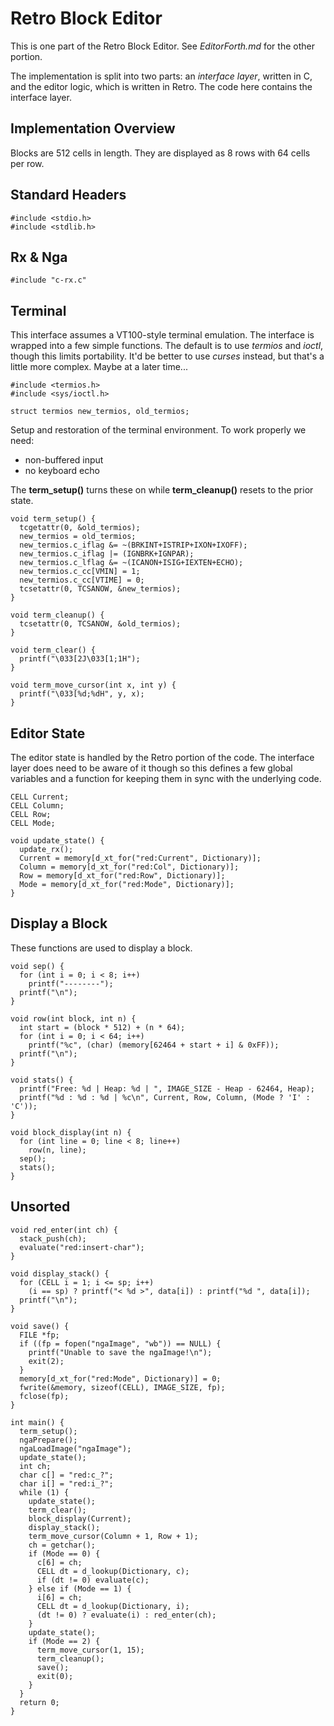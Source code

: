 # Retro Block Editor

This is one part of the Retro Block Editor. See *EditorForth.md* for the other portion.

The implementation is split into two parts: an *interface layer*, written in C, and the editor logic, which is written in Retro. The code here contains the interface layer.

## Implementation Overview

Blocks are 512 cells in length. They are displayed as 8 rows with 64 cells per row.

## Standard Headers

````
#include <stdio.h>
#include <stdlib.h>
````

## Rx &amp; Nga

````
#include "c-rx.c"
````

## Terminal

This interface assumes a VT100-style terminal emulation. The interface is wrapped into a few simple functions. The default is to use *termios* and *ioctl*, though this limits portability. It'd be better to use *curses* instead, but that's a little more complex. Maybe at a later time...

````
#include <termios.h>
#include <sys/ioctl.h>

struct termios new_termios, old_termios;
````

Setup and restoration of the terminal environment. To work properly we need:

* non-buffered input
* no keyboard echo

The **term_setup()** turns these on while **term_cleanup()** resets to the prior state.

````
void term_setup() {
  tcgetattr(0, &old_termios);
  new_termios = old_termios;
  new_termios.c_iflag &= ~(BRKINT+ISTRIP+IXON+IXOFF);
  new_termios.c_iflag |= (IGNBRK+IGNPAR);
  new_termios.c_lflag &= ~(ICANON+ISIG+IEXTEN+ECHO);
  new_termios.c_cc[VMIN] = 1;
  new_termios.c_cc[VTIME] = 0;
  tcsetattr(0, TCSANOW, &new_termios);
}

void term_cleanup() {
  tcsetattr(0, TCSANOW, &old_termios);
}
````

````
void term_clear() {
  printf("\033[2J\033[1;1H");
}

void term_move_cursor(int x, int y) {
  printf("\033[%d;%dH", y, x);
}
````

## Editor State

The editor state is handled by the Retro portion of the code. The interface layer does need to be aware of it though so this defines a few global variables and a function for keeping them in sync with the underlying code.

````
CELL Current;
CELL Column;
CELL Row;
CELL Mode;

void update_state() {
  update_rx();
  Current = memory[d_xt_for("red:Current", Dictionary)];
  Column = memory[d_xt_for("red:Col", Dictionary)];
  Row = memory[d_xt_for("red:Row", Dictionary)];
  Mode = memory[d_xt_for("red:Mode", Dictionary)];
}
````

## Display a Block

These functions are used to display a block.

````
void sep() {
  for (int i = 0; i < 8; i++)
    printf("--------");
  printf("\n");
}

void row(int block, int n) {
  int start = (block * 512) + (n * 64);
  for (int i = 0; i < 64; i++)
    printf("%c", (char) (memory[62464 + start + i] & 0xFF));
  printf("\n");
}

void stats() {
  printf("Free: %d | Heap: %d | ", IMAGE_SIZE - Heap - 62464, Heap);
  printf("%d : %d : %d | %c\n", Current, Row, Column, (Mode ? 'I' : 'C'));
}

void block_display(int n) {
  for (int line = 0; line < 8; line++)
    row(n, line);
  sep();
  stats();
}
````

## Unsorted

````
void red_enter(int ch) {
  stack_push(ch);
  evaluate("red:insert-char");
}

void display_stack() {
  for (CELL i = 1; i <= sp; i++)
    (i == sp) ? printf("< %d >", data[i]) : printf("%d ", data[i]);
  printf("\n");
}

void save() {
  FILE *fp;
  if ((fp = fopen("ngaImage", "wb")) == NULL) {
    printf("Unable to save the ngaImage!\n");
    exit(2);
  }
  memory[d_xt_for("red:Mode", Dictionary)] = 0;
  fwrite(&memory, sizeof(CELL), IMAGE_SIZE, fp);
  fclose(fp);
}

int main() {
  term_setup();
  ngaPrepare();
  ngaLoadImage("ngaImage");
  update_state();
  int ch;
  char c[] = "red:c_?";
  char i[] = "red:i_?";
  while (1) {
    update_state();
    term_clear();
    block_display(Current);
    display_stack();
    term_move_cursor(Column + 1, Row + 1);
    ch = getchar();
    if (Mode == 0) {
      c[6] = ch;
      CELL dt = d_lookup(Dictionary, c);
      if (dt != 0) evaluate(c);
    } else if (Mode == 1) {
      i[6] = ch;
      CELL dt = d_lookup(Dictionary, i);
      (dt != 0) ? evaluate(i) : red_enter(ch);
    }
    update_state();
    if (Mode == 2) {
      term_move_cursor(1, 15);
      term_cleanup();
      save();
      exit(0);
    }
  }
  return 0;
}
````
